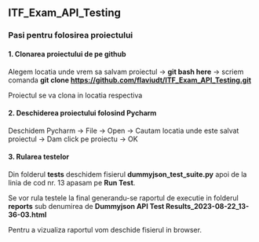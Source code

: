 ## ITF_Exam_API_Testing
### Pasi pentru folosirea proiectului
#### 1. Clonarea proiectului de pe github
Alegem locatia unde vrem sa salvam proiectul -> **git bash here** -> scriem comanda **git clone https://github.com/flaviudt/ITF_Exam_API_Testing.git**

Proiectul se va clona in locatia respectiva
#### 2. Deschiderea proiectului folosind Pycharm
Deschidem Pycharm -> File -> Open -> Cautam locatia unde este salvat proiectul -> Dam click pe proiectu -> OK
#### 3. Rularea testelor
Din folderul **tests** deschidem fisierul **dummyjson_test_suite.py** apoi de la linia de cod nr. 13 apasam pe **Run Test**.

Se vor rula testele la final generandu-se raportul de executie in folderul **reports** sub denumirea de **Dummyjson API Test Results_2023-08-22_13-36-03.html**

Pentru a vizualiza raportul vom deschide fisierul in browser.
